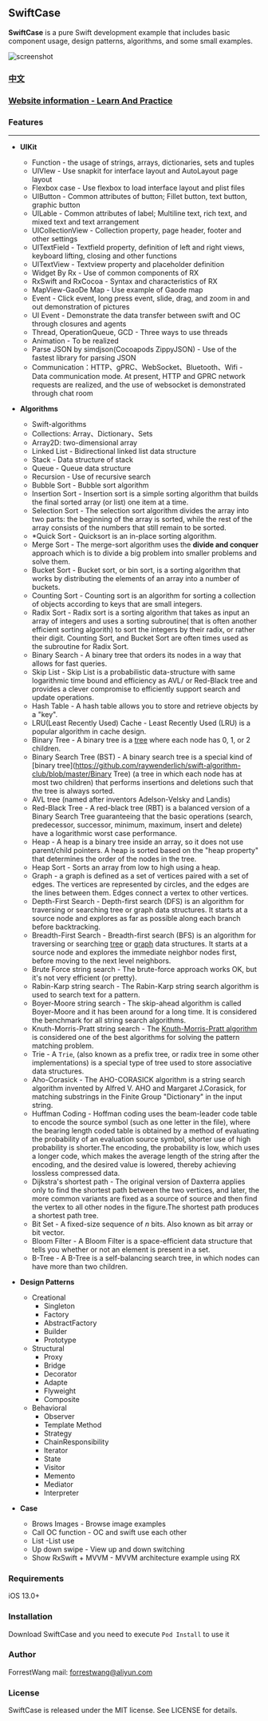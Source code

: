 ## SwiftCase

**SwiftCase** is a pure Swift development example that includes basic component usage, design patterns, algorithms, and some small examples.

![screenshot](images/scdemo.gif)



### [中文](./README_ZH.md)



### [ Website information - Learn And Practice](https://fd-learning.com/learner/page/index.html)




### Features

---

- **UIKit**

  - Function - the usage of strings, arrays, dictionaries, sets and tuples
  - UIVIew  - Use snapkit for interface layout and AutoLayout page layout
  - Flexbox case - Use flexbox to load interface layout and plist files
  - UIButton - Common attributes of button; Fillet button, text button, graphic button
  - UILable - Common attributes of label; Multiline text, rich text, and mixed text and text arrangement
  - UICollectionView - Collection property, page header, footer and other settings
  - UITextField - Textfield property, definition of left and right views, keyboard lifting, closing and other functions
  - UITextView - Textview property and placeholder definition
  - Widget By Rx - Use of common components of RX
  - RxSwift and RxCocoa - Syntax and characteristics of RX
  - MapView-GaoDe Map - Use example of Gaode map
  - Event - Click event, long press event, slide, drag, and zoom in and out demonstration of pictures
  - UI Event - Demonstrate the data transfer between swift and OC through closures and agents
  - Thread, OperationQueue, GCD - Three ways to use threads
  - Animation - To be realized
  - Parse JSON by simdjson(Cocoapods ZippyJSON) - Use of the fastest library for parsing JSON
  - Communication：HTTP、gPRC、WebSocket、Bluetooth、Wifi - Data communication mode. At present, HTTP and GPRC network requests are realized, and the use of websocket is demonstrated through chat room

  

- **Algorithms**

  - Swift-algorithms
  - Collections: Array、Dictionary、Sets
  - Array2D: two-dimensional array
  - Linked List - Bidirectional linked list data structure
  - Stack - Data structure of stack
  - Queue - Queue data structure
  - Recursion  - Use of recursive search
  - Bubble Sort   - Bubble sort algorithm 
  - Insertion Sort - Insertion sort is a simple sorting algorithm that builds the final sorted array (or list) one item at a time.  
  - Selection Sort  -  The selection sort algorithm divides the array into two parts: the beginning of the array is sorted, while the rest of the array consists of the numbers that still remain to be sorted.
  - *Quick Sort  - Quicksort is an in-place sorting algorithm. 
  - Merge Sort  - The merge-sort algorithm uses the **divide and conquer** approach which is to divide a big problem into smaller problems and solve them.
  - Bucket Sort  - Bucket sort, or bin sort, is a sorting algorithm that works by distributing the elements of an array into a number of buckets.
  - Counting Sort   - Counting sort is an algorithm for sorting a collection of objects according to keys that are small integers.
  - Radix Sort   - Radix sort is a sorting algorithm that takes as input an array of integers and uses a sorting subroutine( that is often another efficient sorting algorith) to sort the integers by their radix, or rather their digit. Counting Sort, and Bucket Sort are often times used as the subroutine for Radix Sort.
  - Binary Search   - A binary tree that orders its nodes in a way that allows for fast queries.
  - Skip List  - Skip List is a probabilistic data-structure with same logarithmic time bound and efficiency as AVL/ or Red-Black tree and provides a clever compromise to efficiently support search and update operations.
  - Hash Table   - A hash table allows you to store and retrieve objects by a "key".
  - LRU(Least Recently Used) Cache   - Least Recently Used (LRU) is a popular algorithm in cache design.
  - Binary Tree   - A binary tree is a [tree](https://github.com/raywenderlich/swift-algorithm-club/blob/master/Tree) where each node has 0, 1, or 2 children. 
  - Binary Search Tree (BST)   - A binary search tree is a special kind of [binary tree](https://github.com/raywenderlich/swift-algorithm-club/blob/master/Binary Tree) (a tree in which each node has at most two children) that performs insertions and deletions such that the tree is always sorted.
  - AVL tree (named after inventors Adelson-Velsky and Landis)
  - Red-Black Tree   - A red-black tree (RBT) is a balanced version of a Binary Search Tree guaranteeing that the basic operations (search, predecessor, successor, minimum, maximum, insert and delete) have a logarithmic worst case performance.
  - Heap  - A heap is a binary tree inside an array, so it does not use parent/child pointers. A heap is sorted based on the "heap property" that determines the order of the nodes in the tree.
  - Heap Sort  - Sorts an array from low to high using a heap.
  - Graph  - a graph is defined as a set of vertices paired with a set of edges. The vertices are represented by circles, and the edges are the lines between them. Edges connect a vertex to other vertices.
  - Depth-First Search   - Depth-first search (DFS) is an algorithm for traversing or searching tree or graph data structures. It starts at a source node and explores as far as possible along each branch before backtracking.
  - Breadth-First Search   - Breadth-first search (BFS) is an algorithm for traversing or searching [tree](https://github.com/raywenderlich/swift-algorithm-club/blob/master/Tree) or [graph](https://github.com/raywenderlich/swift-algorithm-club/blob/master/Graph) data structures. It starts at a source node and explores the immediate neighbor nodes first, before moving to the next level neighbors.
  - Brute Force string search   - The brute-force approach works OK, but it's not very efficient (or pretty).
  - Rabin-Karp string search   - The Rabin-Karp string search algorithm is used to search text for a pattern.
  - Boyer-Moore string search   - The skip-ahead algorithm is called Boyer-Moore and it has been around for a long time. It is considered the benchmark for all string search algorithms.
  - Knuth-Morris-Pratt string search - The [Knuth-Morris-Pratt algorithm](https://en.wikipedia.org/wiki/Knuth–Morris–Pratt_algorithm) is considered one of the best algorithms for solving the pattern matching problem. 
  - Trie  - A `Trie`, (also known as a prefix tree, or radix tree in some other implementations) is a special type of tree used to store associative data structures.
  - Aho-Corasick - The AHO-CORASICK algorithm is a string search algorithm invented by Alfred V. AHO and Margaret J.Corasick,  for matching substrings in the Finite Group "Dictionary" in the input string. 
  - Huffman Coding  - Hoffman coding uses the beam-leader code table to encode the source symbol (such as one letter in the file), where the bearing length coded table is obtained by a method of evaluating the probability of an evaluation source symbol, shorter use of high probability is shorter.The encoding, the probability is low, which uses a longer code, which makes the average length of the string after the encoding, and the desired value is lowered, thereby achieving lossless compressed data.
  - Dijkstra's shortest path - The original version of Daxterra applies only to find the shortest path between the two vertices, and later, the more common variants are fixed as a source of source and then find the vertex to all other nodes in the figure.The shortest path produces a shortest path tree.
  - Bit Set  - A fixed-size sequence of *n* bits. Also known as bit array or bit vector.
  - Bloom Filter   - A Bloom Filter is a space-efficient data structure that tells you whether or not an element is present in a set.
  - B-Tree - A B-Tree is a self-balancing search tree, in which nodes can have more than two children.

  

- **Design Patterns**

  - Creational
    - Singleton          
    - Factory            
    - AbstractFactory                 
    - Builder                 
    - Prototype 
  - Structural          
    - Proxy           
    - Bridge           
    - Decorator           
    - Adapte           
    - Flyweight           
    - Composite
  - Behavioral       
    - Observer       
    - Template Method        
    - Strategy           
    - ChainResponsibility       
    - Iterator           
    - State           
    - Visitor           
    - Memento           
    - Mediator           
    - Interpreter

  

- **Case**

  - Brows Images - Browse image examples
  - Call OC function - OC and swift use each other
  - List -List use
  - Up down swipe - View up and down switching
  - Show RxSwift + MVVM - MVVM architecture example using RX



### Requirements
iOS 13.0+ 



### Installation
Download SwiftCase and you need to execute ```Pod Install``` to use it



### Author
ForrestWang mail: forrestwang@aliyun.com



### License
SwiftCase is released under the MIT license. See LICENSE for details.
